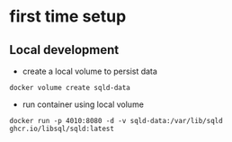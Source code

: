 # first time setup

## Local development

- create a local volume to persist data

```
docker volume create sqld-data
```

- run container using local volume

```
docker run -p 4010:8080 -d -v sqld-data:/var/lib/sqld ghcr.io/libsql/sqld:latest
```
